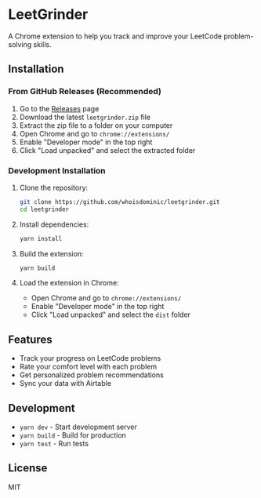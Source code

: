 # LeetGrinder

A Chrome extension to help you track and improve your LeetCode problem-solving skills.

## Installation

### From GitHub Releases (Recommended)

1. Go to the [Releases](https://github.com/yourusername/leetgrinder/releases) page
2. Download the latest `leetgrinder.zip` file
3. Extract the zip file to a folder on your computer
4. Open Chrome and go to `chrome://extensions/`
5. Enable "Developer mode" in the top right
6. Click "Load unpacked" and select the extracted folder

### Development Installation

1. Clone the repository:

   ```bash
   git clone https://github.com/whoisdominic/leetgrinder.git
   cd leetgrinder
   ```

2. Install dependencies:

   ```bash
   yarn install
   ```

3. Build the extension:

   ```bash
   yarn build
   ```

4. Load the extension in Chrome:
   - Open Chrome and go to `chrome://extensions/`
   - Enable "Developer mode" in the top right
   - Click "Load unpacked" and select the `dist` folder

## Features

- Track your progress on LeetCode problems
- Rate your comfort level with each problem
- Get personalized problem recommendations
- Sync your data with Airtable

## Development

- `yarn dev` - Start development server
- `yarn build` - Build for production
- `yarn test` - Run tests

## License

MIT
